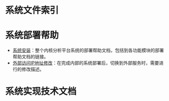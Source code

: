系统文件索引
============


系统部署帮助
============
 * [系统安装](https://github.com/xyongcn/db-rtl-callgraph/blob/master/README-system-installation.md)：整个内核分析平台系统的部署帮助文档，包括到各功能模块的部署帮助文档的链接。
 * [外部访问IP地址修改](https://github.com/xyongcn/db-rtl-callgraph/blob/master/README-change-ip.md)：在完成内部的系统部署后，切换到外部服务时，需要进行的修改描述。

系统实现技术文档
================
